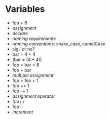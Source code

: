 # Variables

- foo = 8
- _assignment_
- _declare_
- _naming requirements_
- _naming conventions_: snake_case, camelCase
- sigil or no?
- bar = 4  + 4
- (bar = (4  + 4))
- foo = bar = 8
- foo + bar
- _multiple assignment_
- foo = foo + 1
- foo += 1
- foo -= 1
- _assignment operator_
- foo++
- foo--
- _increment_

